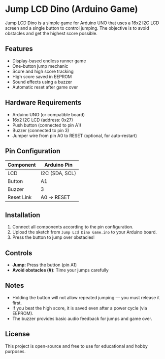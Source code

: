 # Jump LCD Dino (Arduino Game)

Jump LCD Dino is a simple game for Arduino UNO that uses a 16x2 I2C LCD screen and a single button to control jumping. The objective is to avoid obstacles and get the highest score possible.

## Features
- Display-based endless runner game
- One-button jump mechanic
- Score and high score tracking
- High score saved in EEPROM
- Sound effects using a buzzer
- Automatic reset after game over

## Hardware Requirements
- Arduino UNO (or compatible board)
- 16x2 I2C LCD (address: 0x27)
- Push button (connected to pin A1)
- Buzzer (connected to pin 3)
- Jumper wire from pin A0 to RESET (optional, for auto-restart)

## Pin Configuration
| Component   | Arduino Pin |
|-------------|--------------|
| LCD         | I2C (SDA, SCL) |
| Button      | A1           |
| Buzzer      | 3            |
| Reset Link  | A0 -> RESET  |

## Installation
1. Connect all components according to the pin configuration.
2. Upload the sketch from `Jump Lcd Dino Game.ino` to your Arduino board.
3. Press the button to jump over obstacles!

## Controls
- **Jump:** Press the button (pin A1)
- **Avoid obstacles (#):** Time your jumps carefully

## Notes
- Holding the button will not allow repeated jumping — you must release it first.
- If you beat the high score, it is saved even after a power cycle (via EEPROM).
- The buzzer provides basic audio feedback for jumps and game over.

## License
This project is open-source and free to use for educational and hobby purposes.

